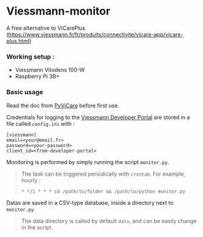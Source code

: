 # Viessmann-monitor

A free alternative to ViCarePlus (https://www.viessmann.fr/fr/produits/connectivite/vicare-app/vicare-plus.html)

### Working setup :
- Viessmann Vitodens 100-W
- Raspberry Pi 3B+

### Basic usage

Read the doc from [PyViCare](https://github.com/somm15/PyViCare) before first use.

Credentials for logging to the [Viessmann Developer Portal](https://developer.viessmann.com/) are stored in a file called `config.ini` with :
```
[viessmann]
email=<your@email.fr>
password=<your-password>
client_id=<from-developer-portal>
```

Monitoring is performed by simply running the script `monitor.py`.  
> The task can be triggered periodically with `crontab`. For example, hourly :
> ```
> * */1 * * * cd /path/to/folder && /path/to/python monitor.py
> ```

Datas are saved in a CSV-type database, inside a directory next to `monitor.py`.
> The data directory is called by default `data`, and can be easily change in the script.
